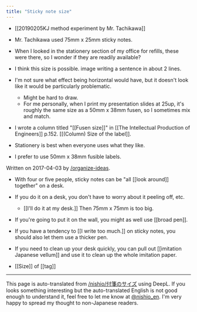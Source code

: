 ```yaml
---
title: "Sticky note size"
---
```


- [[20190205KJ method experiment by Mr. Tachikawa]]
- Mr. Tachikawa used 75mm x 25mm sticky notes.
- When I looked in the stationery section of my office for refills, these were there, so I wonder if they are readily available?
- I think this size is possible. image writing a sentence in about 2 lines.
- I'm not sure what effect being horizontal would have, but it doesn't look like it would be particularly problematic.
    - Might be hard to draw.
    - For me personally, when I print my presentation slides at 25up, it's roughly the same size as a 50mm x 38mm fusen, so I sometimes mix and match.

- I wrote a column titled "[[Fusen size]]" in [[The Intellectual Production of Engineers]] p.152.  [[(Column) Size of the label]].
- Stationery is best when everyone uses what they like.
- I prefer to use 50mm x 38mm fusible labels.

Written on 2017-04-03 by [/organize-ideas](https://scrapbox.io/organize-ideas).
- With four or five people, sticky notes can be "all [[look around]] together" on a desk.
- If you do it on a desk, you don't have to worry about it peeling off, etc.
    - [[I'll do it at my desk.]] Then 75mm x 75mm is too big.
- If you're going to put it on the wall, you might as well use [[broad pen]].
- If you have a tendency to [[I write too much.]] on sticky notes, you should also let them use a thicker pen.
- If you need to clean up your desk quickly, you can pull out [[imitation Japanese vellum]] and use it to clean up the whole imitation paper.

- [[Size]] of [[tag]]

---
This page is auto-translated from [/nishio/付箋のサイズ](https://scrapbox.io/nishio/付箋のサイズ) using DeepL. If you looks something interesting but the auto-translated English is not good enough to understand it, feel free to let me know at [@nishio_en](https://twitter.com/nishio_en). I'm very happy to spread my thought to non-Japanese readers.
